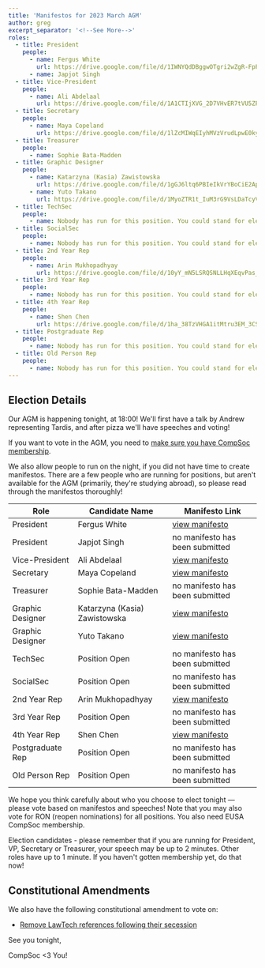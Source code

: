```yaml
---
title: 'Manifestos for 2023 March AGM'
author: greg
excerpt_separator: '<!--See More-->'
roles:
  - title: President
    people:
      - name: Fergus White
        url: https://drive.google.com/file/d/1IWNYQdDBggwOTgri2wZgR-FpPENwqrwz/view?usp=share_link
      - name: Japjot Singh
  - title: Vice-President
    people:
      - name: Ali Abdelaal
        url: https://drive.google.com/file/d/1A1CTIjXVG_2D7VHvER7tVU5ZP9B-4Ofh/view?usp=sharing
  - title: Secretary
    people:
      - name: Maya Copeland
        url: https://drive.google.com/file/d/1lZcMIWqEIyhMVzVrudLpwE0kyYfmU-RX/view?usp=share_link
  - title: Treasurer
    people:
      - name: Sophie Bata-Madden
  - title: Graphic Designer
    people:
      - name: Katarzyna (Kasia) Zawistowska
        url: https://drive.google.com/file/d/1gGJ6ltq6PBIeIkVrYBoCiE2Ap3TA_TP9/view?usp=sharing
      - name: Yuto Takano
        url: https://drive.google.com/file/d/1MyoZTR1t_IuM3rG9VsLDaTcyVhuPuD0j/view?usp=share_link
  - title: TechSec
    people:
      - name: Nobody has run for this position. You could stand for election!
  - title: SocialSec
    people:
      - name: Nobody has run for this position. You could stand for election!
  - title: 2nd Year Rep
    people:
      - name: Arin Mukhopadhyay
        url: https://drive.google.com/file/d/10yY_mN5LSRQSNLLHqXEqvPas_uKGw6ow/view?usp=share_link
  - title: 3rd Year Rep
    people:
      - name: Nobody has run for this position. You could stand for election!
  - title: 4th Year Rep
    people:
      - name: Shen Chen
        url: https://drive.google.com/file/d/1ha_38TzVHGA1itMtru3EM_3CSong1JjI/view?usp=sharing
  - title: Postgraduate Rep
    people:
      - name: Nobody has run for this position. You could stand for election!
  - title: Old Person Rep
    people:
      - name: Nobody has run for this position. You could stand for election!
---
```


## Election Details

Our AGM is happening tonight, at 18:00! We'll first have a talk by Andrew representing Tardis, and after pizza we'll have speeches and voting!

If you want to vote in the AGM, you need to [make sure you have CompSoc membership](/join 'Click to go to the EUSA CompSoc membership page.').

We also allow people to run on the night, if you did not have time to create manifestos. There are a few people who are running for positions, but aren't available for the AGM (primarily, they're studying abroad), so please read through the manifestos thoroughly!

<!--See More-->

| Role             | Candidate Name                | Manifesto Link                                                                                          |
| ---------------- | ----------------------------- | ------------------------------------------------------------------------------------------------------- |
| President        | Fergus White                  | [view manifesto](https://drive.google.com/file/d/1IWNYQdDBggwOTgri2wZgR-FpPENwqrwz/view?usp=share_link) |
| President        | Japjot Singh                  | no manifesto has been submitted                                                                         |
| Vice-President   | Ali Abdelaal                  | [view manifesto](https://drive.google.com/file/d/1A1CTIjXVG_2D7VHvER7tVU5ZP9B-4Ofh/view?usp=sharing)    |
| Secretary        | Maya Copeland                 | [view manifesto](https://drive.google.com/file/d/1lZcMIWqEIyhMVzVrudLpwE0kyYfmU-RX/view?usp=share_link) |
| Treasurer        | Sophie Bata-Madden            | no manifesto has been submitted                                                                         |
| Graphic Designer | Katarzyna (Kasia) Zawistowska | [view manifesto](https://drive.google.com/file/d/1gGJ6ltq6PBIeIkVrYBoCiE2Ap3TA_TP9/view?usp=sharing)    |
| Graphic Designer | Yuto Takano                   | [view manifesto](https://drive.google.com/file/d/1MyoZTR1t_IuM3rG9VsLDaTcyVhuPuD0j/view?usp=share_link) |
| TechSec          | Position Open                 | no manifesto has been submitted                                                                         |
| SocialSec        | Position Open                 | no manifesto has been submitted                                                                         |
| 2nd Year Rep     | Arin Mukhopadhyay             | [view manifesto](https://drive.google.com/file/d/10yY_mN5LSRQSNLLhqXEqvPas_uKGw6ow/view?usp=share_link) |
| 3rd Year Rep     | Position Open                 | no manifesto has been submitted                                                                         |
| 4th Year Rep     | Shen Chen                     | [view manifesto](https://drive.google.com/file/d/1ha_38TzVHGA1itMtru3EM_3CSong1JjI/view?usp=sharing)    |
| Postgraduate Rep | Position Open                 | no manifesto has been submitted                                                                         |
| Old Person Rep   | Position Open                 | no manifesto has been submitted                                                                         |

We hope you think carefully about who you choose to elect tonight — please vote based on manifestos and speeches! Note that you may also vote for RON (reopen nominations) for all positions. You also need EUSA CompSoc membership.

Election candidates - please remember that if you are running for President, VP, Secretary or Treasurer, your speech may be up to 2 minutes. Other roles have up to 1 minute. If you haven't gotten membership yet, do that now!

## Constitutional Amendments

We also have the following constitutional amendment to vote on:

- [Remove LawTech references following their secession](https://github.com/compsoc-edinburgh/constitution/pull/36)

See you tonight,

CompSoc <3 You!

